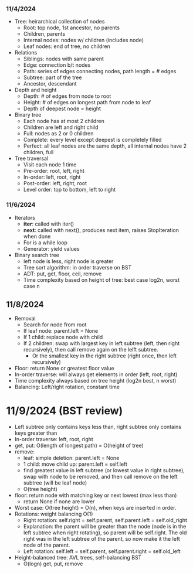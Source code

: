 ### 11/4/2024
* Tree: heirarchical collection of nodes
    * Root: top node, 1st ancestor, no parents
    * Children, parents
    * Internal nodes: nodes w/ children (includes node)
    * Leaf nodes: end of tree, no children
* Relations
    * Siblings: nodes with same parent
    * Edge: connection b/t nodes
    * Path: series of edges connecting nodes, path length = # edges
    * Subtree: part of the tree
    * Ancestor, descendant
* Depth and height
    * Depth: # of edges from node to root
    * Height: # of edges on longest path from node to leaf
    * Depth of deepest node = height
* Binary tree
    * Each node has at most 2 children
    * Children are left and right child
    * Full: nodes as 2 or 0 children
    * Complete: every level except deepest is completely filled
    * Perfect: all leaf nodes are the same depth, all internal nodes have 2 children, full
* Tree traversal
    * Visit each node 1 time
    * Pre-order: root, left, right
    * In-order: left, root, right
    * Post-order: left, right, root
    * Level order: top to bottom, left to right

### 11/6/2024
* Iterators
    * __iter__: called with iter()
    * __next__: called with next(), produces next item, raises StopIteration when done
    * For is a while loop
    * Generator: yield values
* Binary search tree
    * left node is less, right node is greater
    * Tree sort algorithm: in order traverse on BST
    * ADT: put, get, floor, ceil, remove
    * Time complexity based on height of tree: best case log2n, worst case n

## 11/8/2024
* Removal
    * Search for node from root
    * If leaf node: parent.left = None
    * If 1 child: replace node with child
    * If 2 children: swap with largest key in left subtree (left, then right recursively), then call remove again on the lelft subtree.
        * Or the smallest key in the right subtree (right once, then left recursively)
* Floor: return None or greatest floor value
* In-order traverse: will always get elements in order (left, root, right)
* Time complexity always based on tree height (log2n best, n worst)
* Balancing: Left/right rotation, constant time

# 11/9/2024 (BST review)
* Left subtree only contains keys less than, right subtree only contains keys greater than
* In-order traverse: left, root, right
* get, put: O(length of longest path) = O(height of tree)
* remove:
    * leaf: simple deletion: parent.left = None
    * 1 child: move child up: parent.left = self.left
    * find greatest value in left subtree (or lowest value in right subtree), swap with node to be removed, and then call remove on the left subtree (will be leaf node)
    * O(tree height)
* floor: return node with matching key or next lowest (max less than)
    * return None if none are lower
* Worst case: O(tree height) = O(n), when keys are inserted in order.
* Rotations: weight balancing O(1)
    * Right rotation: self.right = self.parent, self.parent.left = self.old_right
    * Explanation: the parent will be greater than the node (node is in the left subtree when right rotating), so parent will be self.right. The old right was in the left subtree of the parent, so now make it the left node of the parent. 
    * Left rotation: self.left = self.parent, self.parent.right = self.old_left
* Height-balanced tree: AVL trees, self-balancing BST
    * O(logn) get, put, remove
